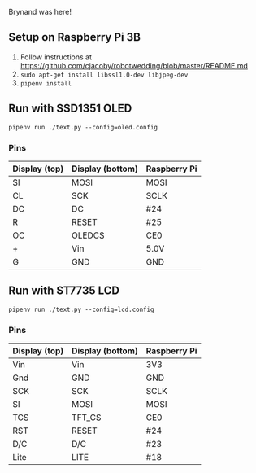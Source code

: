 Brynand was here!

## Setup on Raspberry Pi 3B

1. Follow instructions at https://github.com/cjacoby/robotwedding/blob/master/README.md
1. `sudo apt-get install libssl1.0-dev libjpeg-dev`
1. `pipenv install`

## Run with SSD1351 OLED
```pipenv run ./text.py --config=oled.config```

### Pins

| Display (top) | Display (bottom) | Raspberry Pi | 
|---------------|------------------|--------------| 
| SI            | MOSI             | MOSI         | 
| CL            | SCK              | SCLK         | 
| DC            | DC               | #24          | 
| R             | RESET            | #25          | 
| OC            | OLEDCS           | CE0          | 
| +             | Vin              | 5.0V         | 
| G             | GND              | GND          | 


## Run with ST7735 LCD
```pipenv run ./text.py --config=lcd.config```

### Pins
| Display (top) | Display (bottom) | Raspberry Pi | 
|---------------|------------------|--------------| 
| Vin           | Vin              | 3V3          | 
| Gnd           | GND              | GND          | 
| SCK           | SCK              | SCLK         | 
| SI            | MOSI             | MOSI         | 
| TCS           | TFT_CS           | CE0          | 
| RST           | RESET            | #24          | 
| D/C           | D/C              | #23          | 
| Lite          | LITE             | #18          | 
